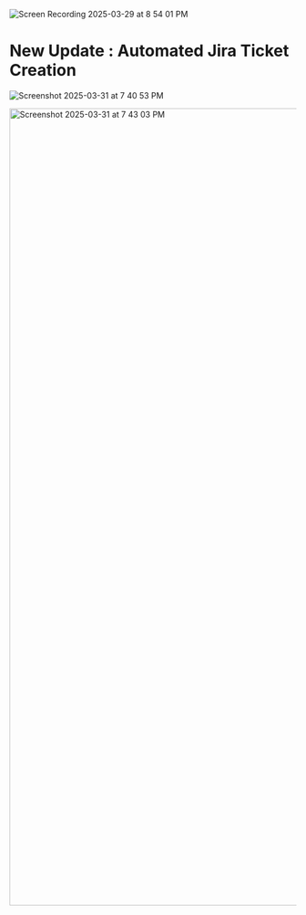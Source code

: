![Screen Recording 2025-03-29 at 8 54 01 PM](https://github.com/user-attachments/assets/946c5832-5e45-42d3-8df0-e17046d81c47)


# New Update : Automated Jira Ticket Creation

![Screenshot 2025-03-31 at 7 40 53 PM](https://github.com/user-attachments/assets/64fbd75c-d3ba-4e6a-aa62-837e49d7ea09)

<img width="1398" alt="Screenshot 2025-03-31 at 7 43 03 PM" src="https://github.com/user-attachments/assets/782cd3ec-713d-4569-bea8-2d755b08bb7f" />
